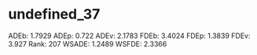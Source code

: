 # undefined_37

ADEb: 1.7929
ADEp: 0.722
ADEv: 2.1783
FDEb: 3.4024
FDEp: 1.3839
FDEv: 3.927
Rank: 207
WSADE: 1.2489
WSFDE: 2.3366
